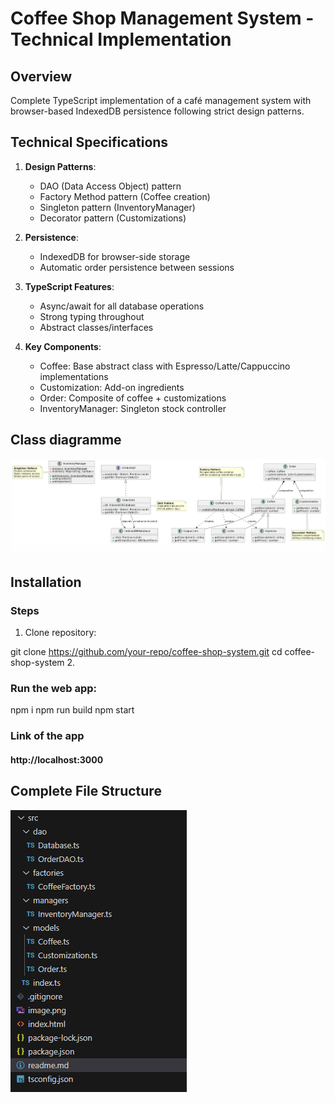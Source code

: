 # Coffee Shop Management System - Technical Implementation

## Overview
Complete TypeScript implementation of a café management system with browser-based IndexedDB persistence following strict design patterns.
## Technical Specifications

1. **Design Patterns**:
   - DAO (Data Access Object) pattern
   - Factory Method pattern (Coffee creation)
   - Singleton pattern (InventoryManager)
   - Decorator pattern (Customizations)

2. **Persistence**:
   - IndexedDB for browser-side storage
   - Automatic order persistence between sessions

3. **TypeScript Features**:
   - Async/await for all database operations
   - Strong typing throughout
   - Abstract classes/interfaces

4. **Key Components**:
   - Coffee: Base abstract class with Espresso/Latte/Cappuccino implementations
   - Customization: Add-on ingredients
   - Order: Composite of coffee + customizations
   - InventoryManager: Singleton stock controller

## Class diagramme

![Alt Text](images/image.png)

## Installation

### Steps
1. Clone repository:

git clone https://github.com/your-repo/coffee-shop-system.git
cd coffee-shop-system
2. 
### Run the web app:
npm i
npm run build
npm start
### Link of the app
#### http://localhost:3000

## Complete File Structure
![Alt Text](images/image2.png)